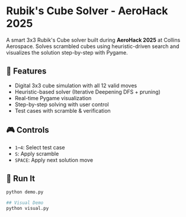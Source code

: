 # Rubik's Cube Solver - AeroHack 2025

A smart 3x3 Rubik's Cube solver built during **AeroHack 2025** at Collins Aerospace. Solves scrambled cubes using heuristic-driven search and visualizes the solution step-by-step with Pygame.

## 🔧 Features
- Digital 3x3 cube simulation with all 12 valid moves
- Heuristic-based solver (Iterative Deepening DFS + pruning)
- Real-time Pygame visualization
- Step-by-step solving with user control
- Test cases with scramble & verification

## 🎮 Controls
- `1`–`4`: Select test case  
- `S`: Apply scramble  
- `SPACE`: Apply next solution move

## 🚀 Run It
```bash
python demo.py

## Visual Demo
python visual.py
